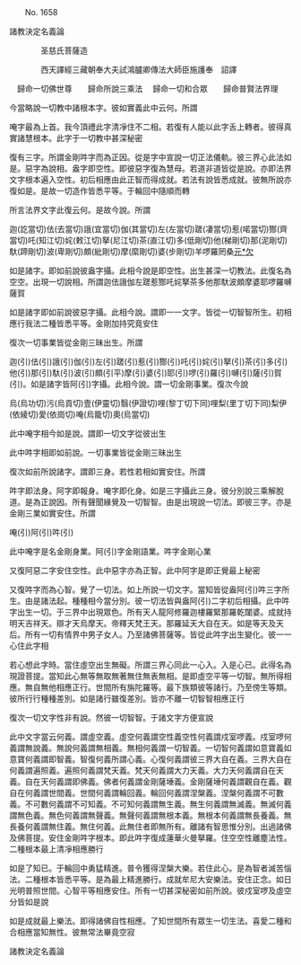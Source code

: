 ﻿　　No. 1658

諸教決定名義論

　　　　圣慈氏菩薩造


　　　　西天譯經三藏朝奉大夫試鴻臚卿傳法大師臣施護奉　詔譯


　歸命一切佛世尊　　歸命所說三乘法
　歸命一切和合眾　　歸命普賢法界理　

今當略說一切教中諸根本字。彼如實義此中云何。所謂

唵字最為上首。我今頂禮此字清凈住不二相。若復有人能以此字舌上轉者。彼得真實諸慧根本。此字于一切教中甚深秘密

復有三字。所謂金剛吽字而為正因。從是字中宣說一切正法儀軌。彼三界心此法如是。惡字為說相。盎字即空性。即彼惡字復為慧母。若道非道皆從是說。亦即法界文字根本遍入空性。初后相應由此正智而得成就。若法有說皆悉成就。彼無所說亦復如是。是故一切造作皆悉平等。于輪回中隨順而轉

所言法界文字此復云何。是故今說。所謂

迦(訖當切)佉(去當切)誐(宜當切)伽(其當切)左(左當切)蹉(凄當切)惹(喏當切)酂(齊當切)吒(知江切)姹(敕江切)拏(尼江切)茶(直江切)多(低剛切)他(梯剛切)那(泥剛切)馱(蹄剛切)波(卑剛切)頗(紕剛切)摩(縻剛切)婆(步剛切)羊啰羅罔桑[元*欠](呼郎切)

如是諸字。即如前說彼盎字攝。此相今說是即空性。出生甚深一切教法。此復名為空空。出現一切說相。所謂迦佉誐伽左蹉惹酂吒姹拏茶多他那馱波頗摩婆耶啰羅嚩薩賀

如是諸字即如前說彼惡字攝。此相今說。謂即一一文字。皆從一切智智所生。初相應行我法二種皆悉平等。金剛加持究竟安住

復次一切事業皆從金剛三昧出生。所謂

迦(引)佉(引)誐(引)伽(引)左(引)蹉(引)惹(引)酂(引)吒(引)姹(引)拏(引)茶(引)多(引)他(引)那(引)馱(引)波(引)頗(引平)摩(引)婆(引)耶(引)啰(引)羅(引)嚩(引)薩(引)賀(引)。如是諸字皆阿(引)字攝。此相今說。謂一切金剛事業。復次今說

烏(烏功切)污(烏貢切)壹(伊靈切)翳(伊證切)哩(黎丁切下同)哩梨(里丁切下同)梨伊(依綾切)愛(依崗切)唵(烏籠切)奧(烏當切)

此中唵字相今如是說。謂即一切文字從彼出生

此中吽字相即如前說。一切事業皆從金剛三昧出生

復次如前所說諸字。謂即三身。若性若相如實安住。所謂

吽字即法身。阿字即報身。唵字即化身。如是三字攝此三身。彼分別說三乘解脫道。是為正說因。所有聲聞緣覺及一切智智。由是出現說一切法。即彼三字。亦是金剛三業如實安住。所謂

唵(引)阿(引)吽(引)

此中唵字是名金剛身業。阿(引)字金剛語業。吽字金剛心業

又復阿惡二字安住空性。此中惡字亦為正智。此中阿字是即正覺最上秘密

又復吽字而為心智。覺了一切法。如上所說一切文字。當知皆從盎阿(引)吽三字所生。由是諸法起。種種相今當分別。彼一切法皆與盎阿(引)二字初后相攝。此中吽字出生一切。于三界中出現眾色。所有天人龍阿修羅迦樓羅緊那羅乾闥婆。成就持明天吉祥天。辯才天烏摩天。帝釋天梵王天。那羅延天大自在天。如是等天及天后。所有一切有情界中男子女人。乃至諸佛菩薩等。皆從此吽字出生變化。彼一一心住此字相

若心想此字時。當住虛空出生無礙。所謂三界心同此一心入。入是心已。此得名為現證菩提。當知此心無等無取無著無住無表無相。是即虛空平等一切智。無所得相應。無自無他相應正行。世間所有旃陀羅等。最下族類彼等諸行。乃至傍生等類。彼所行行種種差別。如是諸行雖復差別。皆亦不離一切智智相應正行

復次一切文字性非有說。然彼一切智智。于諸文字方便宣說

此中文字當云何義。謂虛空義。虛空何義謂空性義空性何義謂戍室啰義。戍室啰何義謂無說義。無說何義謂無相義。無相何義謂一切智義。一切智何義謂如意寶義如意寶何義謂即智義。智復何義所謂心義。心復何義謂彼三界大自在義。三界大自在何義謂遍照義。遍照何義謂梵天義。梵天何義謂大力天義。大力天何義謂自在天義。自在天何義謂即佛義。佛者何義謂金剛薩埵義。金剛薩埵何義謂觀自在義。觀自在何義謂世間義。世間何義謂輪回義。輪回何義謂涅槃義。涅槃何義謂不可數義。不可數何義謂不可知義。不可知何義謂無生義。無生何義謂無滅義。無滅何義謂無色義。無色何義謂無聲義。無聲何義謂無根本義。無根本何義謂無長養義。無長養何義謂無住義。無住何義。此無住者即無所有。離諸有智思惟分別。出過諸佛及佛菩提。安住金剛吽字根本。即此吽字復成蓮華火曼拏羅。住空空性離塵法性。二種根本最上清凈相應勝行

如是了知已。于輪回中勇猛精進。普令獲得涅槃大樂。若住此心。是為智者滅苦惱法。二種根本皆悉平等。是為最上精進勝行。成就牟尼大安樂法。安住正念。如日光明普照世間。心智平等相應安住。所有一切甚深秘密如前所說。彼戍室啰及虛空分皆如是說

如是成就最上樂法。即得諸佛自性相應。了知世間所有眾生一切生法。喜愛二種和合相應當知無性。彼無常法畢竟空寂

諸教決定名義論
